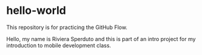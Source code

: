 # hello-world
This repository is for practicing the GitHub Flow.

Hello, my name is Riviera Sperduto and this is part of an intro project for my introduction to mobile development class.

